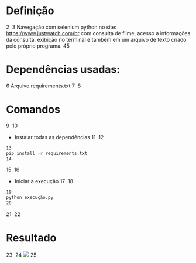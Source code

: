 # Definição
2
​
3
Navegação com selenium python no site: https://www.justwatch.com/br com consulta de filme, acesso a informações da consulta, exibição no terminal e também em um arquivo de texto  criado pelo próprio programa.
4
​
5
# Dependências usadas:
6
Arquivo requirements.txt
7
​
8
# Comandos
9
​
10
- Instalar todas as dependências
11
​
12
```bash
13
pip install -r requirements.txt
14
```
15
​
16
- Iniciar a execução
17
​
18
```bash
19
python execução.py
20
```
21
​
22
# Resultado
23
​
24
​<span>
      <img src="https://user-images.githubusercontent.com/85804895/155857112-fcb2fcec-be38-475a-8b02-c8ed131f50e7.gif">
</span>
25
​
